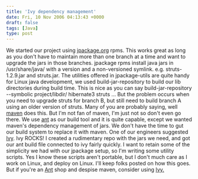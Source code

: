 ```yaml
---
title: 'Ivy dependency management'
date: Fri, 10 Nov 2006 04:13:43 +0000
draft: false
tags: [Java]
type: post
---
```


We started our project using [jpackage.org](http://www.jpackage.org) rpms. This works great as long as you don't have to maintain more than one branch at a time and want to upgrade the jars in those branches. jpackage rpms install java jars in /usr/share/java/ with a version and a non-versioned symlink. e.g. struts-1.2.9.jar and struts.jar. The utilities offered in jpackage-utils are quite handy for Linux java development, we used build-jar-repository to build our lib directories during build time. This is nice as you can say build-jar-repository --symbolic project/libdir/ hibernate3 struts ... But the problem occurs when you need to upgrade struts for branch B, but still need to build branch A using an older version of struts. Many of you are probably saying, well [maven](http://maven.apache.org/) does this. But I'm not fan of maven, I'm just not so don't even go there. We use [ant](http://ant.apache.org/) as our build tool and it is quite capable, except we wanted maven's dependency management of jars. We don't have the time to gut our build system to replace it with maven. One of our engineers suggested [Ivy](http://www.jayasoft.org/ivy). Ivy ROCKS! I created a rudimentary repo with the jars we need, and got our ant build file connected to ivy fairly quickly. I want to retain some of the simplicity we had with our jpackage setup, so I'm writing some utility scripts. Yes I know these scripts aren't portable, but I don't much care as I work on Linux, and deploy on Linux. I'll keep folks posted on how this goes. But if you're an [Ant](http://ant.apache.org/) shop and despise maven, consider using [Ivy.](http://www.jayasoft.org/ivy)